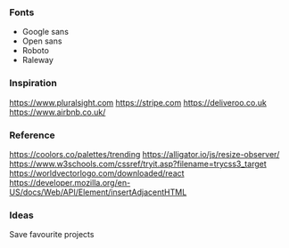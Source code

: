 ### Fonts
- Google sans
- Open sans
- Roboto
- Raleway


### Inspiration
https://www.pluralsight.com
https://stripe.com
https://deliveroo.co.uk
https://www.airbnb.co.uk/

### Reference
https://coolors.co/palettes/trending
https://alligator.io/js/resize-observer/
https://www.w3schools.com/cssref/tryit.asp?filename=trycss3_target
https://worldvectorlogo.com/downloaded/react
https://developer.mozilla.org/en-US/docs/Web/API/Element/insertAdjacentHTML

### Ideas
Save favourite projects

<!-- <img width="30" src="svgs/react.svg"/> -->
